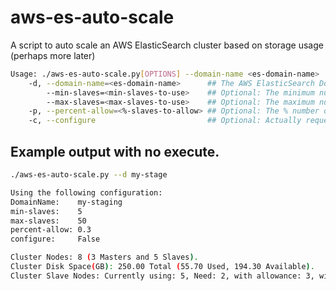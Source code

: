 # aws-es-auto-scale
A script to auto scale an AWS ElasticSearch cluster based on storage usage (perhaps more later)

```bash
Usage: ./aws-es-auto-scale.py[OPTIONS] --domain-name <es-domain-name>
    -d, --domain-name=<es-domain-name>      ## The AWS ElasticSearch Domain Name to use.
        --min-slaves=<min-slaves-to-use>    ## Optional: The minimum number of slave nodes to use. Default: 5
        --max-slaves=<max-slaves-to-use>    ## Optional: The maximum number of slave nodes to use. Default: 50
    -p, --percent-allow=<%-slaves-to-allow> ## Optional: The % number of slave nodes to allow for growth and sharding. Default: .30
    -c, --configure                         ## Optional: Actually request cluster configuration changes.  Default false
```

## Example output with no execute.
```bash
./aws-es-auto-scale.py --d my-stage

Using the following configuration:
DomainName:    my-staging
min-slaves:    5
max-slaves:    50
percent-allow: 0.3
configure:     False

Cluster Nodes: 8 (3 Masters and 5 Slaves).
Cluster Disk Space(GB): 250.00 Total (55.70 Used, 194.30 Available).
Cluster Slave Nodes: Currently using: 5, Need: 2, with allowance: 3, with safeguard: 5.
````
